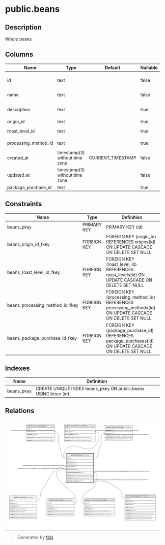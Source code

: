 # public.beans

## Description

Whole beans

## Columns

| Name                 | Type                           | Default           | Nullable | Children                                                                                                                                                        | Parents                                                   | Comment                |
| -------------------- | ------------------------------ | ----------------- | -------- | --------------------------------------------------------------------------------------------------------------------------------------------------------------- | --------------------------------------------------------- | ---------------------- |
| id                   | text                           |                   | false    | [public.beans_packages](public.beans_packages.md) [public.bean_flavor_profiles](public.bean_flavor_profiles.md) [public.bean_tastings](public.bean_tastings.md) |                                                           | Whole bean ID          |
| name                 | text                           |                   | false    |                                                                                                                                                                 |                                                           | Whole bean name        |
| description          | text                           |                   | true     |                                                                                                                                                                 |                                                           | Whole bean description |
| origin_id            | text                           |                   | true     |                                                                                                                                                                 | [public.origins](public.origins.md)                       | Origin ID              |
| roast_level_id       | text                           |                   | true     |                                                                                                                                                                 | [public.roast_levels](public.roast_levels.md)             | Roast level ID         |
| processing_method_id | text                           |                   | true     |                                                                                                                                                                 | [public.processing_methods](public.processing_methods.md) | Processing method ID   |
| created_at           | timestamp(3) without time zone | CURRENT_TIMESTAMP | false    |                                                                                                                                                                 |                                                           |                        |
| updated_at           | timestamp(3) without time zone |                   | false    |                                                                                                                                                                 |                                                           |                        |
| package_purchase_id  | text                           |                   | true     |                                                                                                                                                                 | [public.package_purchases](public.package_purchases.md)   |                        |

## Constraints

| Name                            | Type        | Definition                                                                                                |
| ------------------------------- | ----------- | --------------------------------------------------------------------------------------------------------- |
| beans_pkey                      | PRIMARY KEY | PRIMARY KEY (id)                                                                                          |
| beans_origin_id_fkey            | FOREIGN KEY | FOREIGN KEY (origin_id) REFERENCES origins(id) ON UPDATE CASCADE ON DELETE SET NULL                       |
| beans_roast_level_id_fkey       | FOREIGN KEY | FOREIGN KEY (roast_level_id) REFERENCES roast_levels(id) ON UPDATE CASCADE ON DELETE SET NULL             |
| beans_processing_method_id_fkey | FOREIGN KEY | FOREIGN KEY (processing_method_id) REFERENCES processing_methods(id) ON UPDATE CASCADE ON DELETE SET NULL |
| beans_package_purchase_id_fkey  | FOREIGN KEY | FOREIGN KEY (package_purchase_id) REFERENCES package_purchases(id) ON UPDATE CASCADE ON DELETE SET NULL   |

## Indexes

| Name       | Definition                                                      |
| ---------- | --------------------------------------------------------------- |
| beans_pkey | CREATE UNIQUE INDEX beans_pkey ON public.beans USING btree (id) |

## Relations

![er](public.beans.svg)

---

> Generated by [tbls](https://github.com/k1LoW/tbls)
